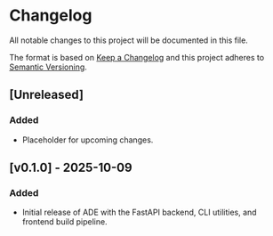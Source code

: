 # Changelog

All notable changes to this project will be documented in this file.

The format is based on [Keep a Changelog](https://keepachangelog.com/en/1.1.0/) and this project adheres to [Semantic Versioning](https://semver.org/spec/v2.0.0.html).

## [Unreleased]

### Added
- Placeholder for upcoming changes.

## [v0.1.0] - 2025-10-09

### Added
- Initial release of ADE with the FastAPI backend, CLI utilities, and frontend build pipeline.
